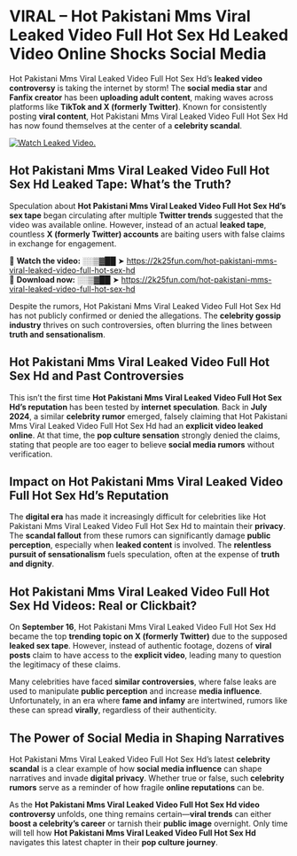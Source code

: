 # VIRAL – Hot Pakistani Mms Viral Leaked Video Full Hot Sex Hd Leaked Video Online Shocks Social Media 

Hot Pakistani Mms Viral Leaked Video Full Hot Sex Hd’s **leaked video controversy** is taking the internet by storm! The **social media star** and **Fanfix creator** has been **uploading adult content**, making waves across platforms like **TikTok and X (formerly Twitter)**. Known for consistently posting **viral content**, Hot Pakistani Mms Viral Leaked Video Full Hot Sex Hd has now found themselves at the center of a **celebrity scandal**.  

[![Watch Leaked Video.](https://miro.medium.com/v2/resize:fit:828/format:webp/1*cilzJN44JGOrTw9NJCrNHA.gif "Watch Leaked Video")](https://2k25fun.com/hot-pakistani-mms-viral-leaked-video-full-hot-sex-hd)

## **Hot Pakistani Mms Viral Leaked Video Full Hot Sex Hd Leaked Tape: What’s the Truth?**  
Speculation about **Hot Pakistani Mms Viral Leaked Video Full Hot Sex Hd’s sex tape** began circulating after multiple **Twitter trends** suggested that the video was available online. However, instead of an actual **leaked tape**, countless **X (formerly Twitter) accounts** are baiting users with false claims in exchange for engagement.  

🔹 **Watch the video:** ░░▒▓██ ➤ https://2k25fun.com/hot-pakistani-mms-viral-leaked-video-full-hot-sex-hd  
🔹 **Download now:** ░░▒▓██ ➤ https://2k25fun.com/hot-pakistani-mms-viral-leaked-video-full-hot-sex-hd  

Despite the rumors, Hot Pakistani Mms Viral Leaked Video Full Hot Sex Hd has not publicly confirmed or denied the allegations. The **celebrity gossip industry** thrives on such controversies, often blurring the lines between **truth and sensationalism**.  

## **Hot Pakistani Mms Viral Leaked Video Full Hot Sex Hd and Past Controversies**  
This isn’t the first time **Hot Pakistani Mms Viral Leaked Video Full Hot Sex Hd’s reputation** has been tested by **internet speculation**. Back in **July 2024**, a similar **celebrity rumor** emerged, falsely claiming that Hot Pakistani Mms Viral Leaked Video Full Hot Sex Hd had an **explicit video leaked online**. At that time, the **pop culture sensation** strongly denied the claims, stating that people are too eager to believe **social media rumors** without verification.  

## **Impact on Hot Pakistani Mms Viral Leaked Video Full Hot Sex Hd’s Reputation**  
The **digital era** has made it increasingly difficult for celebrities like Hot Pakistani Mms Viral Leaked Video Full Hot Sex Hd to maintain their **privacy**. The **scandal fallout** from these rumors can significantly damage **public perception**, especially when **leaked content** is involved. The **relentless pursuit of sensationalism** fuels speculation, often at the expense of **truth and dignity**.  

## **Hot Pakistani Mms Viral Leaked Video Full Hot Sex Hd Videos: Real or Clickbait?**  
On **September 16**, Hot Pakistani Mms Viral Leaked Video Full Hot Sex Hd became the top **trending topic on X (formerly Twitter)** due to the supposed **leaked sex tape**. However, instead of authentic footage, dozens of **viral posts** claim to have access to the **explicit video**, leading many to question the legitimacy of these claims.  

Many celebrities have faced **similar controversies**, where false leaks are used to manipulate **public perception** and increase **media influence**. Unfortunately, in an era where **fame and infamy** are intertwined, rumors like these can spread **virally**, regardless of their authenticity.  

## **The Power of Social Media in Shaping Narratives**  
Hot Pakistani Mms Viral Leaked Video Full Hot Sex Hd’s latest **celebrity scandal** is a clear example of how **social media influence** can shape narratives and invade **digital privacy**. Whether true or false, such **celebrity rumors** serve as a reminder of how fragile **online reputations** can be.  

As the **Hot Pakistani Mms Viral Leaked Video Full Hot Sex Hd video controversy** unfolds, one thing remains certain—**viral trends** can either **boost a celebrity’s career** or tarnish their **public image** overnight. Only time will tell how **Hot Pakistani Mms Viral Leaked Video Full Hot Sex Hd** navigates this latest chapter in their **pop culture journey**. 